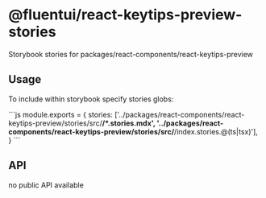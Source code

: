 # @fluentui/react-keytips-preview-stories

Storybook stories for packages/react-components/react-keytips-preview

## Usage

To include within storybook specify stories globs:

\`\`\`js
module.exports = {
stories: ['../packages/react-components/react-keytips-preview/stories/src/**/*.stories.mdx', '../packages/react-components/react-keytips-preview/stories/src/**/index.stories.@(ts|tsx)'],
}
\`\`\`

## API

no public API available
